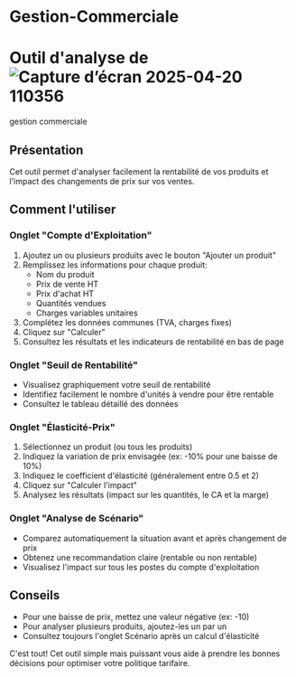 # Gestion-Commerciale
# Outil d'analyse de ![Capture d’écran 2025-04-20 110356](https://github.com/user-attachments/assets/e4b62942-402a-4b4a-9294-671304bd1452)
gestion commerciale

## Présentation
Cet outil permet d'analyser facilement la rentabilité de vos produits et l'impact des changements de prix sur vos ventes.

## Comment l'utiliser

### Onglet "Compte d'Exploitation"
1. Ajoutez un ou plusieurs produits avec le bouton "Ajouter un produit"
2. Remplissez les informations pour chaque produit:
   - Nom du produit
   - Prix de vente HT
   - Prix d'achat HT
   - Quantités vendues
   - Charges variables unitaires
3. Complétez les données communes (TVA, charges fixes)
4. Cliquez sur "Calculer"
5. Consultez les résultats et les indicateurs de rentabilité en bas de page

### Onglet "Seuil de Rentabilité"
- Visualisez graphiquement votre seuil de rentabilité
- Identifiez facilement le nombre d'unités à vendre pour être rentable
- Consultez le tableau détaillé des données

### Onglet "Élasticité-Prix"
1. Sélectionnez un produit (ou tous les produits)
2. Indiquez la variation de prix envisagée (ex: -10% pour une baisse de 10%)
3. Indiquez le coefficient d'élasticité (généralement entre 0.5 et 2)
4. Cliquez sur "Calculer l'impact"
5. Analysez les résultats (impact sur les quantités, le CA et la marge)

### Onglet "Analyse de Scénario"
- Comparez automatiquement la situation avant et après changement de prix
- Obtenez une recommandation claire (rentable ou non rentable)
- Visualisez l'impact sur tous les postes du compte d'exploitation

## Conseils
- Pour une baisse de prix, mettez une valeur négative (ex: -10)
- Pour analyser plusieurs produits, ajoutez-les un par un
- Consultez toujours l'onglet Scénario après un calcul d'élasticité

C'est tout! Cet outil simple mais puissant vous aide à prendre les bonnes décisions pour optimiser votre politique tarifaire.
